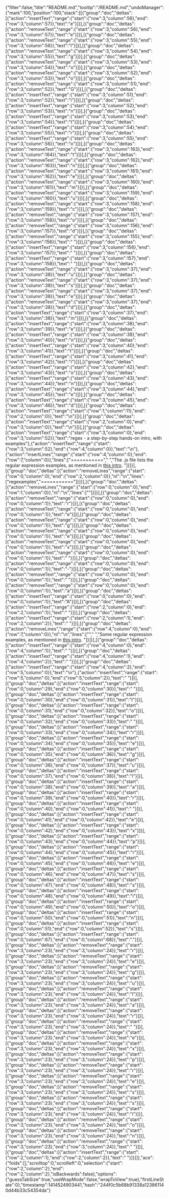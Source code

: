 {"filter":false,"title":"README.md","tooltip":"/README.md","undoManager":{"mark":100,"position":100,"stack":[[{"group":"doc","deltas":[{"action":"insertText","range":{"start":{"row":3,"column":56},"end":{"row":3,"column":57}},"text":"e"}]}],[{"group":"doc","deltas":[{"action":"removeText","range":{"start":{"row":3,"column":56},"end":{"row":3,"column":57}},"text":"e"}]}],[{"group":"doc","deltas":[{"action":"removeText","range":{"start":{"row":3,"column":55},"end":{"row":3,"column":56}},"text":"l"}]}],[{"group":"doc","deltas":[{"action":"removeText","range":{"start":{"row":3,"column":54},"end":{"row":3,"column":55}},"text":"g"}]}],[{"group":"doc","deltas":[{"action":"removeText","range":{"start":{"row":3,"column":53},"end":{"row":3,"column":54}},"text":"o"}]}],[{"group":"doc","deltas":[{"action":"removeText","range":{"start":{"row":3,"column":52},"end":{"row":3,"column":53}},"text":"o"}]}],[{"group":"doc","deltas":[{"action":"removeText","range":{"start":{"row":3,"column":51},"end":{"row":3,"column":52}},"text":"G"}]}],[{"group":"doc","deltas":[{"action":"insertText","range":{"start":{"row":3,"column":51},"end":{"row":3,"column":52}},"text":"i"}]}],[{"group":"doc","deltas":[{"action":"insertText","range":{"start":{"row":3,"column":52},"end":{"row":3,"column":53}},"text":"n"}]}],[{"group":"doc","deltas":[{"action":"insertText","range":{"start":{"row":3,"column":53},"end":{"row":3,"column":54}},"text":"t"}]}],[{"group":"doc","deltas":[{"action":"insertText","range":{"start":{"row":3,"column":54},"end":{"row":3,"column":55}},"text":"r"}]}],[{"group":"doc","deltas":[{"action":"insertText","range":{"start":{"row":3,"column":55},"end":{"row":3,"column":56}},"text":"o"}]}],[{"group":"doc","deltas":[{"action":"removeText","range":{"start":{"row":3,"column":163},"end":{"row":3,"column":164}},"text":"t"}]}],[{"group":"doc","deltas":[{"action":"removeText","range":{"start":{"row":3,"column":162},"end":{"row":3,"column":163}},"text":"n"}]}],[{"group":"doc","deltas":[{"action":"removeText","range":{"start":{"row":3,"column":161},"end":{"row":3,"column":162}},"text":"e"}]}],[{"group":"doc","deltas":[{"action":"removeText","range":{"start":{"row":3,"column":160},"end":{"row":3,"column":161}},"text":"m"}]}],[{"group":"doc","deltas":[{"action":"removeText","range":{"start":{"row":3,"column":159},"end":{"row":3,"column":160}},"text":"u"}]}],[{"group":"doc","deltas":[{"action":"removeText","range":{"start":{"row":3,"column":158},"end":{"row":3,"column":159}},"text":"c"}]}],[{"group":"doc","deltas":[{"action":"removeText","range":{"start":{"row":3,"column":157},"end":{"row":3,"column":158}},"text":"o"}]}],[{"group":"doc","deltas":[{"action":"removeText","range":{"start":{"row":3,"column":156},"end":{"row":3,"column":157}},"text":"d"}]}],[{"group":"doc","deltas":[{"action":"removeText","range":{"start":{"row":3,"column":155},"end":{"row":3,"column":156}},"text":" "}]}],[{"group":"doc","deltas":[{"action":"insertText","range":{"start":{"row":3,"column":156},"end":{"row":3,"column":157}},"text":" "}]}],[{"group":"doc","deltas":[{"action":"insertText","range":{"start":{"row":3,"column":157},"end":{"row":3,"column":158}},"text":" "}]}],[{"group":"doc","deltas":[{"action":"removeText","range":{"start":{"row":3,"column":37},"end":{"row":3,"column":38}},"text":"u"}]}],[{"group":"doc","deltas":[{"action":"removeText","range":{"start":{"row":3,"column":37},"end":{"row":3,"column":38}},"text":"s"}]}],[{"group":"doc","deltas":[{"action":"removeText","range":{"start":{"row":3,"column":37},"end":{"row":3,"column":38}},"text":"e"}]}],[{"group":"doc","deltas":[{"action":"removeText","range":{"start":{"row":3,"column":37},"end":{"row":3,"column":38}},"text":"d"}]}],[{"group":"doc","deltas":[{"action":"insertText","range":{"start":{"row":3,"column":37},"end":{"row":3,"column":38}},"text":"m"}]}],[{"group":"doc","deltas":[{"action":"insertText","range":{"start":{"row":3,"column":38},"end":{"row":3,"column":39}},"text":"e"}]}],[{"group":"doc","deltas":[{"action":"insertText","range":{"start":{"row":3,"column":39},"end":{"row":3,"column":40}},"text":"n"}]}],[{"group":"doc","deltas":[{"action":"insertText","range":{"start":{"row":3,"column":40},"end":{"row":3,"column":41}},"text":"t"}]}],[{"group":"doc","deltas":[{"action":"insertText","range":{"start":{"row":3,"column":41},"end":{"row":3,"column":42}},"text":"i"}]}],[{"group":"doc","deltas":[{"action":"insertText","range":{"start":{"row":3,"column":42},"end":{"row":3,"column":43}},"text":"o"}]}],[{"group":"doc","deltas":[{"action":"insertText","range":{"start":{"row":3,"column":43},"end":{"row":3,"column":44}},"text":"n"}]}],[{"group":"doc","deltas":[{"action":"insertText","range":{"start":{"row":3,"column":44},"end":{"row":3,"column":45}},"text":"e"}]}],[{"group":"doc","deltas":[{"action":"insertText","range":{"start":{"row":3,"column":45},"end":{"row":3,"column":46}},"text":"d"}]}],[{"group":"doc","deltas":[{"action":"insertText","range":{"start":{"row":1,"column":11},"end":{"row":2,"column":0}},"text":"\n"}]}],[{"group":"doc","deltas":[{"action":"insertText","range":{"start":{"row":2,"column":0},"end":{"row":3,"column":0}},"text":"\n"}]}],[{"group":"doc","deltas":[{"action":"insertText","range":{"start":{"row":3,"column":0},"end":{"row":3,"column":52}},"text":"regex - a step-by-step hands-on intro, with examples"},{"action":"insertText","range":{"start":{"row":3,"column":52},"end":{"row":4,"column":0}},"text":"\n"},{"action":"insertLines","range":{"start":{"row":4,"column":0},"end":{"row":7,"column":0}},"lines":["===========","  ","The .js file lists the regular expression examples, as mentioned in [this intro](https://docs.google.com/document/d/1KkciZNHJuLXSkg27j19mGrXKYjtd_5GtYAITBUVRkhE/edit?usp=sharing).  "]}]}],[{"group":"doc","deltas":[{"action":"removeLines","range":{"start":{"row":0,"column":0},"end":{"row":2,"column":0}},"nl":"\n","lines":["regexamples","==========="]}]}],[{"group":"doc","deltas":[{"action":"removeLines","range":{"start":{"row":0,"column":0},"end":{"row":1,"column":0}},"nl":"\n","lines":[""]}]}],[{"group":"doc","deltas":[{"action":"removeText","range":{"start":{"row":0,"column":0},"end":{"row":0,"column":1}},"text":"r"}]}],[{"group":"doc","deltas":[{"action":"removeText","range":{"start":{"row":0,"column":0},"end":{"row":0,"column":1}},"text":"e"}]}],[{"group":"doc","deltas":[{"action":"removeText","range":{"start":{"row":0,"column":0},"end":{"row":0,"column":1}},"text":"g"}]}],[{"group":"doc","deltas":[{"action":"removeText","range":{"start":{"row":0,"column":0},"end":{"row":0,"column":1}},"text":"e"}]}],[{"group":"doc","deltas":[{"action":"removeText","range":{"start":{"row":0,"column":0},"end":{"row":0,"column":1}},"text":"x"}]}],[{"group":"doc","deltas":[{"action":"removeText","range":{"start":{"row":0,"column":0},"end":{"row":0,"column":1}},"text":" "}]}],[{"group":"doc","deltas":[{"action":"removeText","range":{"start":{"row":0,"column":0},"end":{"row":0,"column":1}},"text":"-"}]}],[{"group":"doc","deltas":[{"action":"removeText","range":{"start":{"row":0,"column":0},"end":{"row":0,"column":1}},"text":" "}]}],[{"group":"doc","deltas":[{"action":"removeText","range":{"start":{"row":0,"column":0},"end":{"row":0,"column":1}},"text":"a"}]}],[{"group":"doc","deltas":[{"action":"insertText","range":{"start":{"row":0,"column":0},"end":{"row":0,"column":1}},"text":"A"}]}],[{"group":"doc","deltas":[{"action":"insertText","range":{"start":{"row":2,"column":0},"end":{"row":2,"column":1}},"text":" "}]}],[{"group":"doc","deltas":[{"action":"insertText","range":{"start":{"row":2,"column":1},"end":{"row":2,"column":2}},"text":" "}]}],[{"group":"doc","deltas":[{"action":"removeLines","range":{"start":{"row":4,"column":0},"end":{"row":7,"column":0}},"nl":"\n","lines":["","  ","Some regular expression examples, as mentioned in [this intro](https://docs.google.com/document/d/1KkciZNHJuLXSkg27j19mGrXKYjtd_5GtYAITBUVRkhE/edit?usp=sharing).  "]}]}],[{"group":"doc","deltas":[{"action":"insertText","range":{"start":{"row":4,"column":0},"end":{"row":4,"column":1}},"text":" "}]}],[{"group":"doc","deltas":[{"action":"insertText","range":{"start":{"row":4,"column":1},"end":{"row":4,"column":2}},"text":" "}]}],[{"group":"doc","deltas":[{"action":"insertText","range":{"start":{"row":4,"column":2},"end":{"row":5,"column":0}},"text":"\n"},{"action":"insertText","range":{"start":{"row":5,"column":0},"end":{"row":5,"column":2}},"text":"  "}]}],[{"group":"doc","deltas":[{"action":"insertText","range":{"start":{"row":0,"column":29},"end":{"row":0,"column":30}},"text":" "}]}],[{"group":"doc","deltas":[{"action":"insertText","range":{"start":{"row":0,"column":30},"end":{"row":0,"column":31}},"text":"t"}]}],[{"group":"doc","deltas":[{"action":"insertText","range":{"start":{"row":0,"column":31},"end":{"row":0,"column":32}},"text":"o"}]}],[{"group":"doc","deltas":[{"action":"insertText","range":{"start":{"row":0,"column":32},"end":{"row":0,"column":33}},"text":" "}]}],[{"group":"doc","deltas":[{"action":"insertText","range":{"start":{"row":0,"column":33},"end":{"row":0,"column":34}},"text":"r"}]}],[{"group":"doc","deltas":[{"action":"insertText","range":{"start":{"row":0,"column":34},"end":{"row":0,"column":35}},"text":"e"}]}],[{"group":"doc","deltas":[{"action":"insertText","range":{"start":{"row":0,"column":35},"end":{"row":0,"column":36}},"text":"g"}]}],[{"group":"doc","deltas":[{"action":"insertText","range":{"start":{"row":0,"column":36},"end":{"row":0,"column":37}},"text":"u"}]}],[{"group":"doc","deltas":[{"action":"insertText","range":{"start":{"row":0,"column":37},"end":{"row":0,"column":38}},"text":"l"}]}],[{"group":"doc","deltas":[{"action":"insertText","range":{"start":{"row":0,"column":38},"end":{"row":0,"column":39}},"text":"a"}]}],[{"group":"doc","deltas":[{"action":"insertText","range":{"start":{"row":0,"column":39},"end":{"row":0,"column":40}},"text":"r"}]}],[{"group":"doc","deltas":[{"action":"insertText","range":{"start":{"row":0,"column":40},"end":{"row":0,"column":41}},"text":" "}]}],[{"group":"doc","deltas":[{"action":"insertText","range":{"start":{"row":0,"column":41},"end":{"row":0,"column":42}},"text":"e"}]}],[{"group":"doc","deltas":[{"action":"insertText","range":{"start":{"row":0,"column":42},"end":{"row":0,"column":43}},"text":"x"}]}],[{"group":"doc","deltas":[{"action":"insertText","range":{"start":{"row":0,"column":43},"end":{"row":0,"column":44}},"text":"p"}]}],[{"group":"doc","deltas":[{"action":"insertText","range":{"start":{"row":0,"column":44},"end":{"row":0,"column":45}},"text":"r"}]}],[{"group":"doc","deltas":[{"action":"insertText","range":{"start":{"row":0,"column":45},"end":{"row":0,"column":46}},"text":"e"}]}],[{"group":"doc","deltas":[{"action":"insertText","range":{"start":{"row":0,"column":46},"end":{"row":0,"column":47}},"text":"s"}]}],[{"group":"doc","deltas":[{"action":"insertText","range":{"start":{"row":0,"column":47},"end":{"row":0,"column":48}},"text":"s"}]}],[{"group":"doc","deltas":[{"action":"insertText","range":{"start":{"row":0,"column":48},"end":{"row":0,"column":49}},"text":"i"}]}],[{"group":"doc","deltas":[{"action":"insertText","range":{"start":{"row":0,"column":49},"end":{"row":0,"column":50}},"text":"o"}]}],[{"group":"doc","deltas":[{"action":"insertText","range":{"start":{"row":0,"column":50},"end":{"row":0,"column":51}},"text":"n"}]}],[{"group":"doc","deltas":[{"action":"insertText","range":{"start":{"row":0,"column":51},"end":{"row":0,"column":52}},"text":"s"}]}],[{"group":"doc","deltas":[{"action":"insertText","range":{"start":{"row":0,"column":67},"end":{"row":0,"column":68}},"text":"."}]}],[{"group":"doc","deltas":[{"action":"removeText","range":{"start":{"row":3,"column":23},"end":{"row":3,"column":24}},"text":"r"}]}],[{"group":"doc","deltas":[{"action":"removeText","range":{"start":{"row":3,"column":23},"end":{"row":3,"column":24}},"text":"e"}]}],[{"group":"doc","deltas":[{"action":"removeText","range":{"start":{"row":3,"column":23},"end":{"row":3,"column":24}},"text":"g"}]}],[{"group":"doc","deltas":[{"action":"removeText","range":{"start":{"row":3,"column":23},"end":{"row":3,"column":24}},"text":"u"}]}],[{"group":"doc","deltas":[{"action":"removeText","range":{"start":{"row":3,"column":23},"end":{"row":3,"column":24}},"text":"l"}]}],[{"group":"doc","deltas":[{"action":"removeText","range":{"start":{"row":3,"column":23},"end":{"row":3,"column":24}},"text":"a"}]}],[{"group":"doc","deltas":[{"action":"removeText","range":{"start":{"row":3,"column":23},"end":{"row":3,"column":24}},"text":"r"}]}],[{"group":"doc","deltas":[{"action":"removeText","range":{"start":{"row":3,"column":23},"end":{"row":3,"column":24}},"text":" "}]}],[{"group":"doc","deltas":[{"action":"removeText","range":{"start":{"row":3,"column":23},"end":{"row":3,"column":24}},"text":"e"}]}],[{"group":"doc","deltas":[{"action":"removeText","range":{"start":{"row":3,"column":23},"end":{"row":3,"column":24}},"text":"x"}]}],[{"group":"doc","deltas":[{"action":"removeText","range":{"start":{"row":3,"column":23},"end":{"row":3,"column":24}},"text":"p"}]}],[{"group":"doc","deltas":[{"action":"removeText","range":{"start":{"row":3,"column":23},"end":{"row":3,"column":24}},"text":"r"}]}],[{"group":"doc","deltas":[{"action":"removeText","range":{"start":{"row":3,"column":23},"end":{"row":3,"column":24}},"text":"e"}]}],[{"group":"doc","deltas":[{"action":"removeText","range":{"start":{"row":3,"column":23},"end":{"row":3,"column":24}},"text":"s"}]}],[{"group":"doc","deltas":[{"action":"removeText","range":{"start":{"row":3,"column":23},"end":{"row":3,"column":24}},"text":"s"}]}],[{"group":"doc","deltas":[{"action":"removeText","range":{"start":{"row":3,"column":23},"end":{"row":3,"column":24}},"text":"i"}]}],[{"group":"doc","deltas":[{"action":"removeText","range":{"start":{"row":3,"column":23},"end":{"row":3,"column":24}},"text":"o"}]}],[{"group":"doc","deltas":[{"action":"removeText","range":{"start":{"row":3,"column":23},"end":{"row":3,"column":24}},"text":"n"}]}],[{"group":"doc","deltas":[{"action":"removeText","range":{"start":{"row":3,"column":23},"end":{"row":3,"column":24}},"text":" "}]}],[{"group":"doc","deltas":[{"action":"insertText","range":{"start":{"row":2,"column":1},"end":{"row":2,"column":2}},"text":" "}]}]]},"ace":{"folds":[],"scrolltop":0,"scrollleft":0,"selection":{"start":{"row":2,"column":2},"end":{"row":2,"column":2},"isBackwards":false},"options":{"guessTabSize":true,"useWrapMode":false,"wrapToView":true},"firstLineState":0},"timestamp":1414524903441,"hash":"244f0c5b68b91338a123861140d44b33c54354da"}